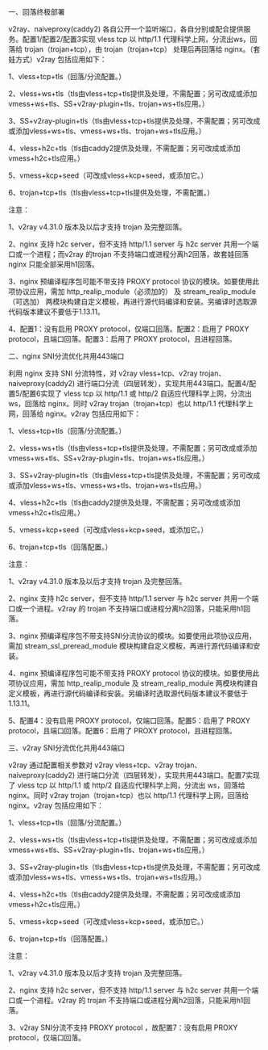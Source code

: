 一、回落终极部署

v2ray、naiveproxy(caddy2) 各自公开一个监听端口，各自分别或配合提供服务。配置1/配置2/配置3实现 vless tcp 以 http/1.1 代理科学上网，分流出ws，回落给 trojan（trojan+tcp），由 trojan（trojan+tcp） 处理后再回落给 nginx。（套娃方式）v2ray 包括应用如下：

1、vless+tcp+tls（回落/分流配置。）

2、vless+ws+tls（tls由vless+tcp+tls提供及处理，不需配置；另可改成或添加vmess+ws+tls、SS+v2ray-plugin+tls、trojan+ws+tls应用。）

3、SS+v2ray-plugin+tls（tls由vless+tcp+tls提供及处理，不需配置；另可改成或添加vless+ws+tls、vmess+ws+tls、trojan+ws+tls应用。）

4、vless+h2c+tls（tls由caddy2提供及处理，不需配置；另可改成或添加vmess+h2c+tls应用。）

5、vmess+kcp+seed（可改成vless+kcp+seed，或添加它。）

6、trojan+tcp+tls（tls由vless+tcp+tls提供及处理，不需配置。）

注意：

1、v2ray v4.31.0 版本及以后才支持 trojan 及完整回落。

2、nginx 支持 h2c server，但不支持 http/1.1 server 与 h2c server 共用一个端口或一个进程；而v2ray 的trojan 不支持端口或进程分离h2回落，故套娃回落 nginx 只能全部采用h1回落。

3、nginx 预编译程序包可能不带支持 PROXY protocol 协议的模块。如要使用此项协议应用，需加 http_realip_module（必须加的） 及 stream_realip_module（可选加） 两模块构建自定义模板，再进行源代码编译和安装。另编译时选取源代码版本建议不要低于1.13.11。

4、配置1：没有启用 PROXY protocol，仅端口回落。配置2：启用了 PROXY protocol，且端口回落。配置3：启用了 PROXY protocol，且进程回落。


二、nginx SNI分流优化共用443端口

利用 nginx 支持 SNI 分流特性，对 v2ray vless+tcp、v2ray trojan、naiveproxy(caddy2) 进行端口分流（四层转发），实现共用443端口。配置4/配置5/配置6实现了 vless tcp 以 http/1.1 或 http/2 自适应代理科学上网，分流出 ws，回落给 nginx。同时 v2ray trojan（trojan+tcp）也以 http/1.1 代理科学上网，回落给 nginx。v2ray 包括应用如下：

1、vless+tcp+tls（回落/分流配置。）

2、vless+ws+tls（tls由vless+tcp+tls提供及处理，不需配置；另可改成或添加vmess+ws+tls、SS+v2ray-plugin+tls、trojan+ws+tls应用。）

3、SS+v2ray-plugin+tls（tls由vless+tcp+tls提供及处理，不需配置；另可改成或添加vless+ws+tls、vmess+ws+tls、trojan+ws+tls应用。）

4、vless+h2c+tls（tls由caddy2提供及处理，不需配置；另可改成或添加vmess+h2c+tls应用。）

5、vmess+kcp+seed（可改成vless+kcp+seed，或添加它。）

6、trojan+tcp+tls（回落配置。）

注意：

1、v2ray v4.31.0 版本及以后才支持 trojan 及完整回落。

2、nginx 支持 h2c server，但不支持 http/1.1 server 与 h2c server 共用一个端口或一个进程。v2ray 的 trojan 不支持端口或进程分离h2回落，只能采用h1回落。

3、nginx 预编译程序包不带支持SNI分流协议的模块。如要使用此项协议应用，需加 stream_ssl_preread_module 模块构建自定义模板，再进行源代码编译和安装。

4、nginx 预编译程序包可能不带支持 PROXY protocol 协议的模块。如要使用此项协议应用，需加 http_realip_module 及 stream_realip_module 两模块构建自定义模板，再进行源代码编译和安装。另编译时选取源代码版本建议不要低于1.13.11。

5、配置4：没有启用 PROXY protocol，仅端口回落。配置5：启用了 PROXY protocol，且端口回落。配置6：启用了 PROXY protocol，且进程回落。

三、v2ray SNI分流优化共用443端口

v2ray 通过配置相关参数对 v2ray vless+tcp、v2ray trojan、naiveproxy(caddy2) 进行端口分流（四层转发），实现共用443端口。配置7实现了 vless tcp 以 http/1.1 或 http/2 自适应代理科学上网，分流出 ws，回落给 nginx。同时 v2ray trojan（trojan+tcp）也以 http/1.1 代理科学上网，回落给 nginx。v2ray 包括应用如下：

1、vless+tcp+tls（回落/分流配置。）

2、vless+ws+tls（tls由vless+tcp+tls提供及处理，不需配置；另可改成或添加vmess+ws+tls、SS+v2ray-plugin+tls、trojan+ws+tls应用。）

3、SS+v2ray-plugin+tls（tls由vless+tcp+tls提供及处理，不需配置；另可改成或添加vless+ws+tls、vmess+ws+tls、trojan+ws+tls应用。）

4、vless+h2c+tls（tls由caddy2提供及处理，不需配置；另可改成或添加vmess+h2c+tls应用。）

5、vmess+kcp+seed（可改成vless+kcp+seed，或添加它。）

6、trojan+tcp+tls（回落配置。）

注意：

1、v2ray v4.31.0 版本及以后才支持 trojan 及完整回落。

2、nginx 支持 h2c server，但不支持 http/1.1 server 与 h2c server 共用一个端口或一个进程。v2ray 的 trojan 不支持端口或进程分离h2回落，只能采用h1回落。

3、v2ray SNI分流不支持 PROXY protocol ，故配置7：没有启用 PROXY protocol，仅端口回落。
